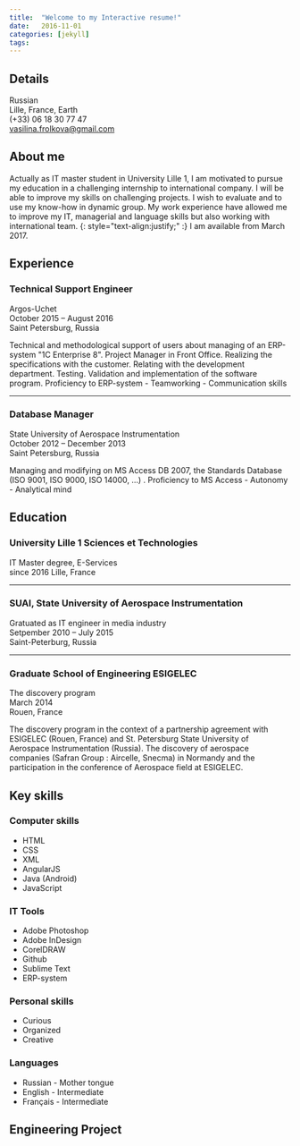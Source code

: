 ```yaml
---
title:  "Welcome to my Interactive resume!"
date:   2016-11-01
categories: [jekyll]
tags: 
---
```


## Details

Russian  
Lille, France, Earth  
(+33) 06 18 30 77 47  
vasilina.frolkova@gmail.com

## About me

Actually as IT master student in University Lille 1, I am motivated to pursue my education in a challenging internship to international company. I will be able to improve my skills on challenging projects. I wish to evaluate and to use my know-how in dynamic group. My work experience have allowed me to improve my IT, managerial and language skills but also working with international team.
{: style="text-align:justify;" :}
I am available from March 2017.


## Experience

### Technical Support Engineer  
Argos-Uchet  
October 2015 – August 2016  
Saint Petersburg, Russia

Technical and methodological support of users about managing of an ERP-system "1C Enterprise 8".
Project Manager in Front Office.
Realizing the specifications with the customer.
Relating with the development department. Testing.
Validation and implementation of the software program.
Proficiency to ERP-system - Teamworking - Communication skills


* * *

### Database Manager
State University of Aerospace Instrumentation  
October 2012 – December 2013  
Saint Petersburg, Russia

Managing and modifying on MS Access DB 2007, the Standards Database (ISO 9001, ISO 9000, ISO 14000, ...) .
Proficiency to MS Access - Autonomy - Analytical mind


## Education	

### University Lille 1 Sciences et Technologies 
IT Master degree, E-Services  
since 2016 
Lille, France

* * *

### SUAI, State University of Aerospace Instrumentation 
Gratuated as IT engineer in media industry  
Setpember 2010 – July 2015  
Saint-Peterburg, Russia

* * *

### Graduate School of Engineering ESIGELEC 
The discovery program  
March 2014  
Rouen, France

The discovery program in the context of a partnership agreement with ESIGELEC (Rouen, France) and St. Petersburg State University of Aerospace Instrumentation (Russia).
The discovery of aerospace companies (Safran Group : Aircelle, Snecma) in Normandy and the participation in the conference of Aerospace field at ESIGELEC.

## Key skills 

### Computer skills 

+ HTML					
+ CSS					
+ XML					 	
+ AngularJS				
+ Java (Android)
+ JavaScript		 	

### IT Tools

+ Adobe Photoshop		
+ Adobe InDesign
+ CorelDRAW
+ Github
+ Sublime Text
+ ERP-system

<!--### Operating system  

+ Windows (from 95 to 10)
+ Linux -->

### Personal skills

+ Curious
+ Organized
+ Creative

### Languages

+ Russian - Mother tongue
+ English - Intermediate
+ Français - Intermediate

## Engineering Project

<!--You’ll find this post in your `_posts` directory. Go ahead and edit it and re-build the site to see your changes. You can rebuild the site in many different ways, but the most common way is to run `jekyll serve --watch`, which launches a web server and auto-regenerates your site when a file is updated.

To add new posts, simply add a file in the `_posts` directory that follows the convention `YYYY-MM-DD-name-of-post.ext` and includes the necessary front matter. Take a look at the source for this post to get an idea about how it works. 

Jekyll also offers powerful support for code snippets:

``` ruby
def print_hi(name)
  puts "Hi, #{name}"
end
print_hi('Tom')
#=> prints 'Hi, Tom' to STDOUT. 
```-->
<!--
Check out the [Jekyll docs][jekyll] for more info on how to get the most out of Jekyll. File all bugs/feature requests at [Jekyll’s GitHub repo][jekyll-gh]. If you have questions, you can ask them on [Jekyll’s dedicated Help repository][jekyll-help].

[jekyll]:      http://jekyllrb.com
[jekyll-gh]:   https://github.com/jekyll/jekyll
[jekyll-help]: https://github.com/jekyll/jekyll-help
-->
